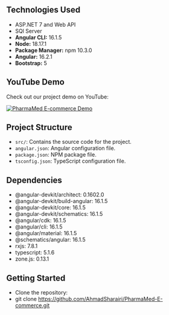 ## Technologies Used

- ASP.NET 7 and Web API
- SQl Server
- **Angular CLI:** 16.1.5
- **Node:** 18.17.1
- **Package Manager:** npm 10.3.0
- **Angular:** 16.2.1
- **Bootstrap:** 5

## YouTube Demo

Check out our project demo on YouTube:

[![PharmaMed E-commerce Demo](http://img.youtube.com/vi/M3Oi5PtnBNk/0.jpg)](https://www.youtube.com/watch?v=M3Oi5PtnBNk)

## Project Structure

- `src/`: Contains the source code for the project.
- `angular.json`: Angular configuration file.
- `package.json`: NPM package file.
- `tsconfig.json`: TypeScript configuration file.



## Dependencies
- @angular-devkit/architect: 0.1602.0
 - @angular-devkit/build-angular: 16.1.5
 - @angular-devkit/core: 16.1.5
- @angular-devkit/schematics: 16.1.5
 - @angular/cdk: 16.1.5
- @angular/cli: 16.1.5
- @angular/material: 16.1.5
- @schematics/angular: 16.1.5
 - rxjs: 7.8.1
- typescript: 5.1.6
- zone.js: 0.13.1


## Getting Started
- Clone the repository:
- git clone https://github.com/AhmadSharairi/PharmaMed-E-commerce.git





